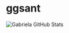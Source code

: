 # ggsant
 
![Gabriela GitHub Stats](https://github-readme-stats.vercel.app/api?username=ggsant&show_icons=true)
